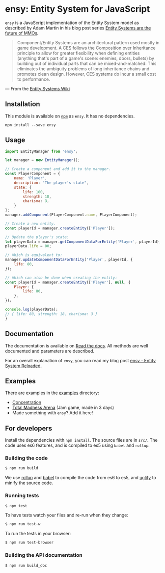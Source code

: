 # ensy: Entity System for JavaScript

``ensy`` is a JavaScript implementation of the Entity System model as described by Adam Martin
in his blog post series [Entity Systems are the future of MMOs](http://t-machine.org/index.php/2009/10/26/entity-systems-are-the-future-of-mmos-part-5/).

> Component/Entity Systems are an architectural pattern used mostly in game development. A CES follows the Composition over Inheritance principle to allow for greater flexibility when defining entities (anything that's part of a game's scene: enemies, doors, bullets) by building out of individual parts that can be mixed-and-matched. This eliminates the ambiguity problems of long inheritance chains and promotes clean design. However, CES systems do incur a small cost to performance.

— From the [Entity Systems Wiki](http://entity-systems.wikidot.com/)

## Installation

This module is available on [``npm``](http://npmjs.com/package/ensy) as ``ensy``. It has no dependencies.

``npm install --save ensy``

## Usage

```javascript
import EntityManager from 'ensy';

let manager = new EntityManager();

// Create a component and add it to the manager.
const PlayerComponent = {
    name: 'Player',
    description: "The player's state",
    state: {
        life: 100,
        strength: 18,
        charisma: 3,
    }
};
manager.addComponent(PlayerComponent.name, PlayerComponent);

// Create a new entity.
const playerId = manager.createEntity(['Player']);

// Update the player's state:
let playerData = manager.getComponentDataForEntity('Player', playerId);
playerData.life = 80;

// Which is equivalent to:
manager.updateComponentDataForEntity('Player', playerId, {
    life: 80,
});

// Which can also be done when creating the entity:
const playerId = manager.createEntity(['Player'], null, {
    Player: {
        life: 80,
    },
});

console.log(playerData);
// { life: 80, strength: 18, charisma: 3 }
}
```

## Documentation

The documentation is available on [Read the docs](https://entity-system-js.readthedocs.io/). All methods are well documented and parameters are described.

For an overall explanation of ``ensy``, you can read my blog post [ensy - Entity System Reloaded](http://adrian.gaudebert.fr/blog/post/2015/07/04/ensy-mdash-entity-system-reloaded).

## Examples

There are examples in the [examples](https://github.com/adngdb/entity-system-js/tree/master/examples) directory:

* [Concentration](https://github.com/adngdb/entity-system-js/tree/master/examples/concentration)
* [Total Madness Arena](https://github.com/adngdb/nth) (Jam game, made in 3 days)
* Made something with ``ensy``? Add it here!

## For developers

Install the dependencies with ``npm install``. The source files are in ``src/``.
The code uses es6 features, and is compiled to es5 using ``babel`` and ``rollup``.

### Building the code

```bash
$ npm run build
```

We use [rollup](http://rollupjs.org/) and [babel](http://babeljs.io/) to
compile the code from es6 to es5, and [uglify](http://lisperator.net/uglifyjs/)
to minify the source code.

### Running tests

```bash
$ npm test
```

To have tests watch your files and re-run when they change:

```bash
$ npm run test-w
```

To run the tests in your browser:

```bash
$ npm run test-browser
```

### Building the API documentation

```bash
$ npm run build_doc
```
